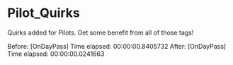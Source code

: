 # Pilot_Quirks
Quirks added for Pilots. Get some benefit from all of those tags!

Before: 
[OnDayPass] Time elapsed: 00:00:00.8405732 
After: 
[OnDayPass] Time elapsed: 00:00:00.0241663 
